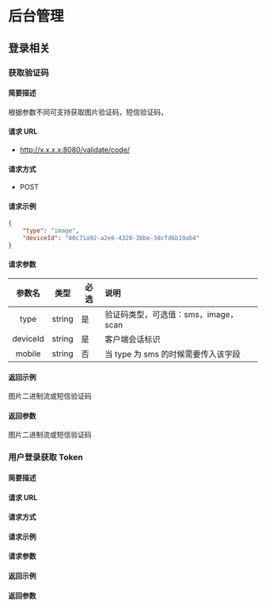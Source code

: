 # 后台管理

## 登录相关

### 获取验证码

#### 简要描述

根据参数不同可支持获取图片验证码，短信验证码，

#### 请求 URL

- http://x.x.x.x:8080/validate/code/

#### 请求方式

- POST

#### 请求示例

```json
{
    "type": "image", 
    "deviceId": "80c71a92-a2e6-4320-3bbe-38cfd6b19ab4"
}
```

#### 请求参数

|   参数名    |  类型  | 必选 | 说明               |
| :---------: | :----: | ---- | :----------------- |
|   type    | string | 是   | 验证码类型，可选值：sms，image，scan         |
|  deviceId   |  string   | 是   | 客户端会话标识 |
|   mobile    | string | 否   | 当 type 为 sms 的时候需要传入该字段            |

#### 返回示例

图片二进制流或短信验证码

#### 返回参数

图片二进制流或短信验证码

### 用户登录获取 Token

#### 简要描述



#### 请求 URL


#### 请求方式


#### 请求示例


#### 请求参数


#### 返回示例


#### 返回参数
